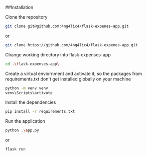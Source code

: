 ##Installation

Clone the repository
```bash
git clone git@github.com:4ng4lic4/flask-expenes-app.git
```
or
```bash
git clone https://github.com/4ng4lic4/flask-expenes-app.git
```
Change working directory into flask-expenses-app
```bash
cd .\flask-expenses-app\
```
Create a virtual enviornment and activate it, so the packages from requirements.txt don't get installed globally on your machine
```bash
python -m venv venv
venv\Scripts\activate
```
Install the dependencies
```bash
pip install -r requirements.txt
```
Run the application
```bash
python .\app.py
```
or 
```bash
flask run
```
